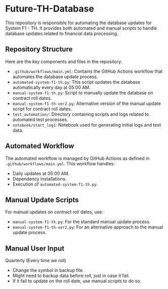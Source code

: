 # Future-TH-Database

This repository is responsible for automating the database updates for System F1 - TH. It provides both automated and manual scripts to handle database updates related to financial data processing.

## Repository Structure

Here are the key components and files in the repository:

- `.github/workflows/main.yml`: Contains the GitHub Actions workflow that automates the database update process.
- `automated-system-f1-th.py`: This script updates the database automatically every day at 05:00 AM.
- `manual-system-f1-th.py`: Script to manually update the database on contract roll dates.
- `manual-system-f1-th-ver2.py`: Alternative version of the manual update script for contract roll dates.
- `test_automation/`: Directory containing scripts and logs related to automated test processes.
- `notebook/start_log1`: Notebook used for generating initial logs and test data.

## Automated Workflow

The automated workflow is managed by GitHub Actions as defined in `.github/workflows/main.yml`. This workflow handles:
- Daily updates at 05:00 AM.
- Dependency installations.
- Execution of `automated-system-f1-th.py`.

## Manual Update Scripts

For manual updates on contract roll dates, use:
- `manual-system-f1-th.py`: For the standard manual update process.
- `manual-system-f1-th-ver2.py`: For an alternative approach to the manual update process.

## Manual User Input 

Quarterly (Every time we roll) 
- Change the symbol in backup file.
- Might need to backup data before roll, just in case it fail.
- If it fail to update on the roll date, use manual scripts to do so. 
